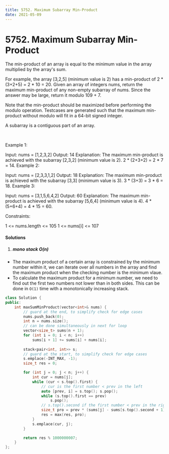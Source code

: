 ```yaml
---
title: 5752. Maximum Subarray Min-Product
date: 2021-05-09
---
```


# 5752. Maximum Subarray Min-Product


The min-product of an array is equal to the minimum value in the array multiplied by the array's sum.

For example, the array [3,2,5] (minimum value is 2) has a min-product of 2 * (3+2+5) = 2 * 10 = 20.
Given an array of integers nums, return the maximum min-product of any non-empty subarray of nums. Since the answer may be large, return it modulo 109 + 7.

Note that the min-product should be maximized before performing the modulo operation. Testcases are generated such that the maximum min-product without modulo will fit in a 64-bit signed integer.

A subarray is a contiguous part of an array.

 

Example 1:

Input: nums = [1,2,3,2]
Output: 14
Explanation: The maximum min-product is achieved with the subarray [2,3,2] (minimum value is 2).
2 * (2+3+2) = 2 * 7 = 14.
Example 2:

Input: nums = [2,3,3,1,2]
Output: 18
Explanation: The maximum min-product is achieved with the subarray [3,3] (minimum value is 3).
3 * (3+3) = 3 * 6 = 18.
Example 3:

Input: nums = [3,1,5,6,4,2]
Output: 60
Explanation: The maximum min-product is achieved with the subarray [5,6,4] (minimum value is 4).
4 * (5+6+4) = 4 * 15 = 60.
 

Constraints:

1 <= nums.length <= 105
1 <= nums[i] <= 107

#### Solutions

1. ##### mono stack O(n)

- The maxinum product of a certain array is constrained by the minimum number within it, we can iterate over all numbers in the array and find the maximum product when the checking number is the minimum vlaue.
- To calculate the maximum product for a minimum number, we need to find out the first two numbers not lower than in both sides. This can be done in `O(1)` time with a monotonically increasing stack.

```c++
class Solution {
public:
    int maxSumMinProduct(vector<int>& nums) {
        // guard at the end, to simplify check for edge cases
        nums.push_back(0);
        int n = nums.size();
        // can be done simultaneously in next for loop
        vector<size_t> sums(n + 1);
        for (int i = 0; i < n; i++)
            sums[i + 1] += sums[i] + nums[i];
        
        stack<pair<int, int>> s;
        // guard at the start, to simplify check for edge cases
        s.emplace(-INT_MAX, -1);
        size_t res = 0;

        for (int j = 0; j < n; j++) {
            int cur = nums[j];
            while (cur < s.top().first) {
                // cur is the first number < prev in the left
                auto [prev, i] = s.top(); s.pop();
                while (s.top().first == prev)
                    s.pop();
                // s.top().second if the first number < prev in the right
                size_t pro = prev * (sums[j] - sums[s.top().second + 1]);
                res = max(res, pro);
            }
            s.emplace(cur, j);
        }

        return res % 1000000007;
    }
};
```